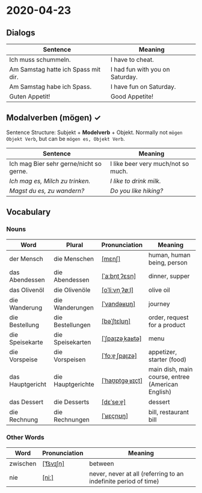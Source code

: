 # 2020-04-23

## Dialogs

| Sentence                            | Meaning                         |
| ----------------------------------- | ------------------------------- |
| Ich muss schummeln.                 | I have to cheat.                |
| Am Samstag hatte ich Spass mit dir. | I had fun with you on Saturday. |
| Am Samstag habe ich Spass.          | I have fun on Saturday.         |
| Guten Appetit!                      | Good Appetite!                  |

## Modalverben (mögen) ✓

Sentence Structure: Subjekt + **Modelverb** + Objekt. Normally not `mögen Objekt Verb`, but can be `mögen es, Objekt Verb`.

| Sentence                                | Meaning                            |
| --------------------------------------- | ---------------------------------- |
| Ich mag Bier sehr gerne/nicht so gerne. | I like beer very much/not so much. |
| *Ich mag es, Milch zu trinken.*         | *I like to drink milk.*            |
| *Magst du es, zu wandern?*              | *Do you like hiking?*              |

## Vocabulary

### Nouns

| Word             | Plural | Pronunciation | Meaning |
| ---------------- | ------ | ------------- | ------- |
|der Mensch|die Menschen|[[mɛnʃ]](https://cdn.duden.de/_media_/audio/ID4120131_306925235.mp3)|human, human being, person|
|das Abendessen|die Abendessen|[[ˈaːbn̩tˌʔɛsn̩]](https://cdn.duden.de/_media_/audio/ID4127672_283176721.mp3)|dinner, supper|
|das Olivenöl|die Olivenöle|[[oˈliːvn̩ˌʔøːl]](https://cdn.duden.de/_media_/audio/ID4520881_122267406.mp3)|olive oil|
|die Wanderung|die Wanderungen|[[ˈvandəʁʊŋ]](https://cdn.duden.de/_media_/audio/ID4522152_9224288.mp3)|journey|
|die Bestellung|die Bestellungen|[[bəˈʃtɛlʊŋ]](https://cdn.duden.de/_media_/audio/ID4135097_410105253.mp3)|order, request for a product|
|die Speisekarte|die Speisekarten|[[ˈʃpaɪ̯zəˌkaʁtə]](https://cdn.duden.de/_media_/audio/ID4110336_11789092.mp3)|menu|
|die Vorspeise|die Vorspeisen|[[ˈfoːɐ̯ˌʃpaɪ̯zə]](https://cdn.duden.de/_media_/audio/ID4522132_497072194.mp3)|appetizer, starter (food)|
|das Hauptgericht|die Hauptgerichte|[[ˈhaʊ̯ptɡəˌʁɪçt]](https://upload.wikimedia.org/wikipedia/commons/a/ab/De-Hauptgericht.ogg)|main dish, main course, entree (American English)|
|das Dessert|die Desserts|[[dɛˈseːɐ̯]](https://cdn.duden.de/_media_/audio/ID4117732_319592615.mp3)|dessert|
|die Rechnung|die Rechnungen|[[ˈʁɛçnʊŋ]](https://cdn.duden.de/_media_/audio/ID4114492_126726820.mp3)|bill, restaurant bill|

### Other Words

| Word     | Pronunciation | Meaning |
| -------- | ------------- | ------- |
|zwischen|[[ˈt͡svɪʃn̩]](https://cdn.duden.de/_media_/audio/ID4115831_274531969.mp3)|between|
|nie|[[niː]](https://cdn.duden.de/_media_/audio/ID4115518_197432616.mp3)|never, never at all (referring to an indefinite period of time)|